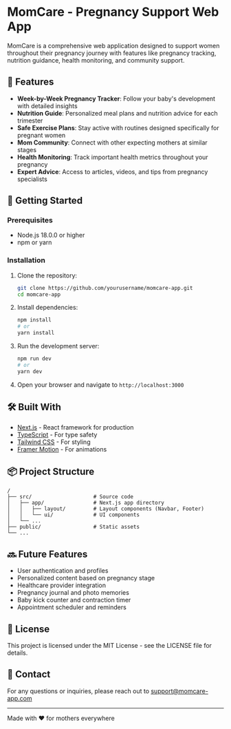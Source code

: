 # MomCare - Pregnancy Support Web App

MomCare is a comprehensive web application designed to support women throughout their pregnancy journey with features like pregnancy tracking, nutrition guidance, health monitoring, and community support.

## 🌟 Features

- **Week-by-Week Pregnancy Tracker**: Follow your baby's development with detailed insights
- **Nutrition Guide**: Personalized meal plans and nutrition advice for each trimester
- **Safe Exercise Plans**: Stay active with routines designed specifically for pregnant women
- **Mom Community**: Connect with other expecting mothers at similar stages
- **Health Monitoring**: Track important health metrics throughout your pregnancy
- **Expert Advice**: Access to articles, videos, and tips from pregnancy specialists

## 🚀 Getting Started

### Prerequisites

- Node.js 18.0.0 or higher
- npm or yarn

### Installation

1. Clone the repository:
   ```bash
   git clone https://github.com/yourusername/momcare-app.git
   cd momcare-app
   ```

2. Install dependencies:
   ```bash
   npm install
   # or
   yarn install
   ```

3. Run the development server:
   ```bash
   npm run dev
   # or
   yarn dev
   ```

4. Open your browser and navigate to `http://localhost:3000`

## 🛠️ Built With

- [Next.js](https://nextjs.org/) - React framework for production
- [TypeScript](https://www.typescriptlang.org/) - For type safety
- [Tailwind CSS](https://tailwindcss.com/) - For styling
- [Framer Motion](https://www.framer.com/motion/) - For animations

## 📦 Project Structure

```
/
├── src/                    # Source code
│   ├── app/                # Next.js app directory
│   │   ├── layout/         # Layout components (Navbar, Footer)
│   │   └── ui/             # UI components
│   └── ...
├── public/                 # Static assets
└── ...
```

## 🔜 Future Features

- User authentication and profiles
- Personalized content based on pregnancy stage
- Healthcare provider integration
- Pregnancy journal and photo memories
- Baby kick counter and contraction timer
- Appointment scheduler and reminders

## 📝 License

This project is licensed under the MIT License - see the LICENSE file for details.

## 📧 Contact

For any questions or inquiries, please reach out to support@momcare-app.com

---

Made with ❤️ for mothers everywhere
